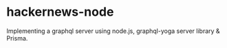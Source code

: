 # hackernews-node
Implementing a graphql server using node.js, graphql-yoga server library &amp; Prisma.
